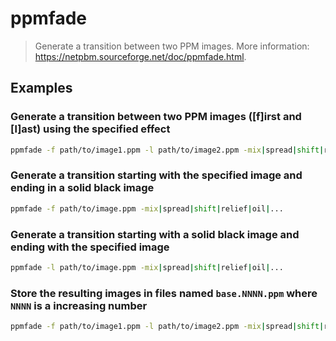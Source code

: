 # ppmfade

> Generate a transition between two PPM images. More information: <https://netpbm.sourceforge.net/doc/ppmfade.html>.

## Examples

### Generate a transition between two PPM images ([f]irst and [l]ast) using the specified effect

```bash
ppmfade -f path/to/image1.ppm -l path/to/image2.ppm -mix|spread|shift|relief|oil|...
```

### Generate a transition starting with the specified image and ending in a solid black image

```bash
ppmfade -f path/to/image.ppm -mix|spread|shift|relief|oil|...
```

### Generate a transition starting with a solid black image and ending with the specified image

```bash
ppmfade -l path/to/image.ppm -mix|spread|shift|relief|oil|...
```

### Store the resulting images in files named `base.NNNN.ppm` where `NNNN` is a increasing number

```bash
ppmfade -f path/to/image1.ppm -l path/to/image2.ppm -mix|spread|shift|relief|oil|... -base base
```
